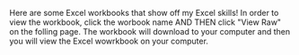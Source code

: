 Here are some Excel workbooks that show off my Excel skills! In order to view the workbook, click the worbook name AND THEN click "View Raw" on the folling page. The workbook will download to your computer and then you will view the Excel wowrkbook on your computer.
